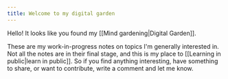 ```yaml
---
title: Welcome to my digital garden
---
```


Hello! It looks like you found my [[Mind gardening|Digital Garden]].

These are my work-in-progress notes on topics I'm generally interested in. Not all the notes are in their final stage, and this is my place to [[Learning in public|learn in public]]. So if you find anything interesting, have something to share, or want to contribute, write a comment and let me know.